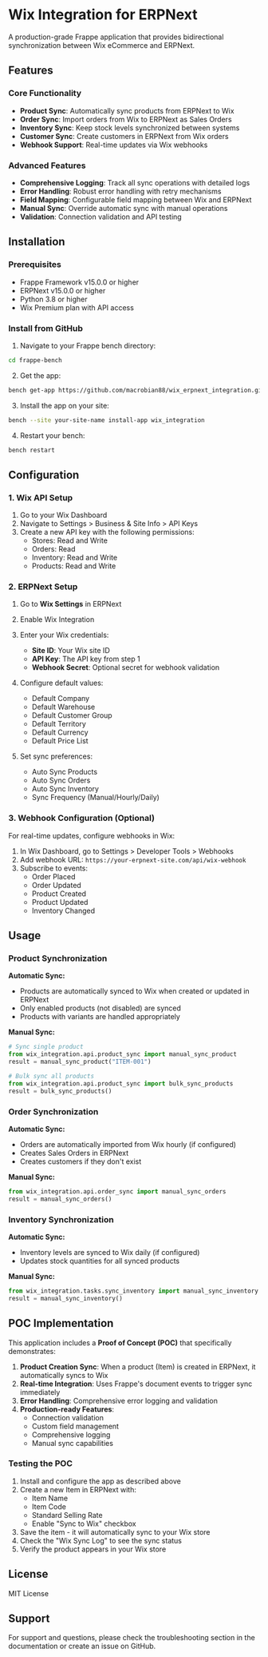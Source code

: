 # Wix Integration for ERPNext

A production-grade Frappe application that provides bidirectional synchronization between Wix eCommerce and ERPNext.

## Features

### Core Functionality
- **Product Sync**: Automatically sync products from ERPNext to Wix
- **Order Sync**: Import orders from Wix to ERPNext as Sales Orders
- **Inventory Sync**: Keep stock levels synchronized between systems
- **Customer Sync**: Create customers in ERPNext from Wix orders
- **Webhook Support**: Real-time updates via Wix webhooks

### Advanced Features
- **Comprehensive Logging**: Track all sync operations with detailed logs
- **Error Handling**: Robust error handling with retry mechanisms
- **Field Mapping**: Configurable field mapping between Wix and ERPNext
- **Manual Sync**: Override automatic sync with manual operations
- **Validation**: Connection validation and API testing

## Installation

### Prerequisites
- Frappe Framework v15.0.0 or higher
- ERPNext v15.0.0 or higher
- Python 3.8 or higher
- Wix Premium plan with API access

### Install from GitHub

1. Navigate to your Frappe bench directory:
```bash
cd frappe-bench
```

2. Get the app:
```bash
bench get-app https://github.com/macrobian88/wix_erpnext_integration.git
```

3. Install the app on your site:
```bash
bench --site your-site-name install-app wix_integration
```

4. Restart your bench:
```bash
bench restart
```

## Configuration

### 1. Wix API Setup

1. Go to your Wix Dashboard
2. Navigate to Settings > Business & Site Info > API Keys
3. Create a new API key with the following permissions:
   - Stores: Read and Write
   - Orders: Read
   - Inventory: Read and Write
   - Products: Read and Write

### 2. ERPNext Setup

1. Go to **Wix Settings** in ERPNext
2. Enable Wix Integration
3. Enter your Wix credentials:
   - **Site ID**: Your Wix site ID
   - **API Key**: The API key from step 1
   - **Webhook Secret**: Optional secret for webhook validation

4. Configure default values:
   - Default Company
   - Default Warehouse
   - Default Customer Group
   - Default Territory
   - Default Currency
   - Default Price List

5. Set sync preferences:
   - Auto Sync Products
   - Auto Sync Orders
   - Auto Sync Inventory
   - Sync Frequency (Manual/Hourly/Daily)

### 3. Webhook Configuration (Optional)

For real-time updates, configure webhooks in Wix:

1. In Wix Dashboard, go to Settings > Developer Tools > Webhooks
2. Add webhook URL: `https://your-erpnext-site.com/api/wix-webhook`
3. Subscribe to events:
   - Order Placed
   - Order Updated
   - Product Created
   - Product Updated
   - Inventory Changed

## Usage

### Product Synchronization

**Automatic Sync:**
- Products are automatically synced to Wix when created or updated in ERPNext
- Only enabled products (not disabled) are synced
- Products with variants are handled appropriately

**Manual Sync:**
```python
# Sync single product
from wix_integration.api.product_sync import manual_sync_product
result = manual_sync_product("ITEM-001")

# Bulk sync all products
from wix_integration.api.product_sync import bulk_sync_products
result = bulk_sync_products()
```

### Order Synchronization

**Automatic Sync:**
- Orders are automatically imported from Wix hourly (if configured)
- Creates Sales Orders in ERPNext
- Creates customers if they don't exist

**Manual Sync:**
```python
from wix_integration.api.order_sync import manual_sync_orders
result = manual_sync_orders()
```

### Inventory Synchronization

**Automatic Sync:**
- Inventory levels are synced to Wix daily (if configured)
- Updates stock quantities for all synced products

**Manual Sync:**
```python
from wix_integration.tasks.sync_inventory import manual_sync_inventory
result = manual_sync_inventory()
```

## POC Implementation

This application includes a **Proof of Concept (POC)** that specifically demonstrates:

1. **Product Creation Sync**: When a product (Item) is created in ERPNext, it automatically syncs to Wix
2. **Real-time Integration**: Uses Frappe's document events to trigger sync immediately
3. **Error Handling**: Comprehensive error logging and validation
4. **Production-ready Features**: 
   - Connection validation
   - Custom field management
   - Comprehensive logging
   - Manual sync capabilities

### Testing the POC

1. Install and configure the app as described above
2. Create a new Item in ERPNext with:
   - Item Name
   - Item Code
   - Standard Selling Rate
   - Enable "Sync to Wix" checkbox
3. Save the item - it will automatically sync to your Wix store
4. Check the "Wix Sync Log" to see the sync status
5. Verify the product appears in your Wix store

## License

MIT License

## Support

For support and questions, please check the troubleshooting section in the documentation or create an issue on GitHub.

